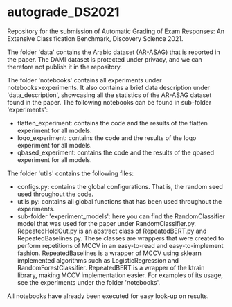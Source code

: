# autograde_DS2021
Repository for the submission of Automatic Grading of Exam Responses: An Extensive Classification Benchmark, Discovery Science 2021.

The folder 'data' contains the Arabic dataset (AR-ASAG) that is reported in the paper. The DAMI dataset is protected under privacy, and we can therefore not publish it in the repository.

The folder 'notebooks' contains all experiments under notebooks>experiments. It also contains a brief data description under 'data_description', showcasing all the statistics of the AR-ASAG dataset found in the paper. The following notebooks can be found in sub-folder 'experiments':
- flatten_experiment: contains the code and the results of the flatten experiment for all models.
- loqo_experiment: contains the code and the results of the loqo experiment for all models.
- qbased_experiment: contains the code and the results of the qbased experiment for all models.

The folder 'utils' contains the following files:
- configs.py: contains the global configurations. That is, the random seed used throughout the code.
- utils.py: contains all global functions that has been used throughout the experiments.
- sub-folder 'experiment_models': here you can find the RandomClassifier model that was used for the paper under RandomClassifier.py. RepeatedHoldOut.py is an abstract class of RepeatedBERT.py and RepeatedBaselines.py. These classes are wrappers that were created to perform repetitions of MCCV in an easy-to-read and easy-to-implement fashion. RepeatedBaselines is a wrapper of MCCV using sklearn implemented algorithms such as LogisticRegression and RandomForestClassifier. RepeatedBERT is a wrapper of the ktrain library, making MCCV implementation easier. For examples of its usage, see the experiments under the folder 'notebooks'.

All notebooks have already been executed for easy look-up on results.

